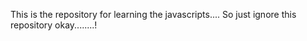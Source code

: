 This is the repository for learning the javascripts....
So just ignore this repository okay........! 
